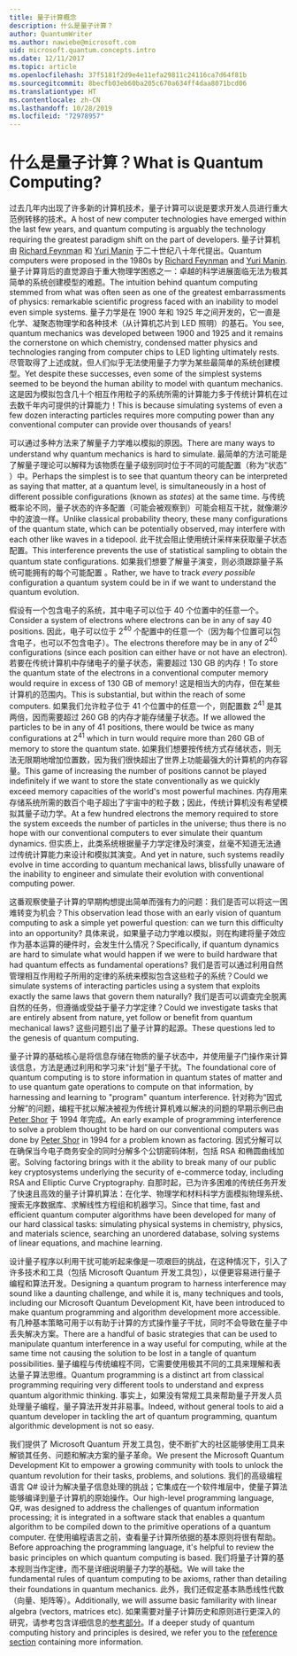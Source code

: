 ```yaml
---
title: 量子计算概念
description: 什么是量子计算？
author: QuantumWriter
ms.author: nawiebe@microsoft.com
uid: microsoft.quantum.concepts.intro
ms.date: 12/11/2017
ms.topic: article
ms.openlocfilehash: 37f5181f2d9e4e11efa29811c24116ca7d64f81b
ms.sourcegitcommit: 8becfb03eb60ba205c670a634ff4daa8071bcd06
ms.translationtype: HT
ms.contentlocale: zh-CN
ms.lasthandoff: 10/28/2019
ms.locfileid: "72978957"
---
```

# <a name="what-is-quantum-computing"></a><span data-ttu-id="fcab6-103">什么是量子计算？</span><span class="sxs-lookup"><span data-stu-id="fcab6-103">What is Quantum Computing?</span></span>

<span data-ttu-id="fcab6-104">过去几年内出现了许多新的计算机技术，量子计算可以说是要求开发人员进行重大范例转移的技术。</span><span class="sxs-lookup"><span data-stu-id="fcab6-104">A host of new computer technologies have emerged within the last few years, and quantum computing is arguably the technology requiring the greatest paradigm shift on the part of developers.</span></span>  <span data-ttu-id="fcab6-105">量子计算机由 [Richard Feynman](https://en.wikipedia.org/wiki/Richard_Feynman) 和 [Yuri Manin](https://en.wikipedia.org/wiki/Yuri_Manin) 于二十世纪八十年代提出。</span><span class="sxs-lookup"><span data-stu-id="fcab6-105">Quantum computers were proposed in the 1980s by [Richard Feynman](https://en.wikipedia.org/wiki/Richard_Feynman) and [Yuri Manin](https://en.wikipedia.org/wiki/Yuri_Manin).</span></span>  <span data-ttu-id="fcab6-106">量子计算背后的直觉源自于重大物理学困惑之一：卓越的科学进展面临无法为极其简单的系统创建模型的难题。</span><span class="sxs-lookup"><span data-stu-id="fcab6-106">The intuition behind quantum computing stemmed from what was often seen as one of the greatest embarrassments of physics: remarkable scientific progress faced with an inability to model even simple systems.</span></span> <span data-ttu-id="fcab6-107">量子力学是在 1900 年和 1925 年之间开发的，它一直是化学、凝聚态物理学和各种技术（从计算机芯片到 LED 照明）的基石。</span><span class="sxs-lookup"><span data-stu-id="fcab6-107">You see, quantum mechanics was developed between 1900 and 1925 and it remains the cornerstone on which chemistry, condensed matter physics and technologies ranging from computer chips to LED lighting ultimately rests.</span></span>  <span data-ttu-id="fcab6-108">尽管取得了上述成就，但人们似乎无法使用量子力学为某些最简单的系统创建模型。</span><span class="sxs-lookup"><span data-stu-id="fcab6-108">Yet despite these successes, even some of the simplest systems seemed to be beyond the human ability to model with quantum mechanics.</span></span>  <span data-ttu-id="fcab6-109">这是因为模拟包含几十个相互作用粒子的系统所需的计算能力多于传统计算机在过去数千年内可提供的计算能力！</span><span class="sxs-lookup"><span data-stu-id="fcab6-109">This is because simulating systems of even a few dozen interacting particles requires more computing power than any conventional computer can provide over thousands of years!</span></span>

<span data-ttu-id="fcab6-110">可以通过多种方法来了解量子力学难以模拟的原因。</span><span class="sxs-lookup"><span data-stu-id="fcab6-110">There are many ways to understand why quantum mechanics is hard to simulate.</span></span>  <span data-ttu-id="fcab6-111">最简单的方法可能是了解量子理论可以解释为该物质在量子级别同时位于不同的可能配置（称为“状态”  ）中。</span><span class="sxs-lookup"><span data-stu-id="fcab6-111">Perhaps the simplest is to see that quantum theory can be interpreted as saying that matter, at a quantum level, is simultaneously in a host of different possible configurations (known as *states*) at the same time.</span></span>  <span data-ttu-id="fcab6-112">与传统概率论不同，量子状态的许多配置（可能会被观察到）可能会相互干扰，就像潮汐中的波浪一样。</span><span class="sxs-lookup"><span data-stu-id="fcab6-112">Unlike classical probability theory, these many configurations of the quantum state, which can be potentially observed, may interfere with each other like waves in a tidepool.</span></span>  <span data-ttu-id="fcab6-113">此干扰会阻止使用统计采样来获取量子状态配置。</span><span class="sxs-lookup"><span data-stu-id="fcab6-113">This interference prevents the use of statistical sampling to obtain the quantum state configurations.</span></span>  <span data-ttu-id="fcab6-114">如果我们想要了解量子演变，则必须跟踪量子系统可能拥有的每个可能配置  。</span><span class="sxs-lookup"><span data-stu-id="fcab6-114">Rather, we have to track *every possible* configuration a quantum system could be in if we want to understand the quantum evolution.</span></span>  

<span data-ttu-id="fcab6-115">假设有一个包含电子的系统，其中电子可以位于 $40$ 个位置中的任意一个。</span><span class="sxs-lookup"><span data-stu-id="fcab6-115">Consider a system of electrons where electrons can be in any of say $40$ positions.</span></span>  <span data-ttu-id="fcab6-116">因此，电子可以位于 $2^{40}$ 个配置中的任意一个（因为每个位置可以包含电子，也可以不包含电子）。</span><span class="sxs-lookup"><span data-stu-id="fcab6-116">The electrons therefore may be in any of $2^{40}$ configurations (since each position can either have or not have an electron).</span></span> <span data-ttu-id="fcab6-117">若要在传统计算机中存储电子的量子状态，需要超过 $130$ GB 的内存！</span><span class="sxs-lookup"><span data-stu-id="fcab6-117">To store the quantum state of the electrons in a conventional computer memory would require in excess of $130$ GB of memory!</span></span>  <span data-ttu-id="fcab6-118">这是相当大的内存，但在某些计算机的范围内。</span><span class="sxs-lookup"><span data-stu-id="fcab6-118">This is substantial, but within the reach of some computers.</span></span>  <span data-ttu-id="fcab6-119">如果我们允许粒子位于 $41$ 个位置中的任意一个，则配置数 $2^{41}$ 是其两倍，因而需要超过 $260$ GB 的内存才能存储量子状态。</span><span class="sxs-lookup"><span data-stu-id="fcab6-119">If we allowed the particles to be in any of $41$ positions, there would be twice as many configurations at $2^{41}$ which in turn would require more than $260$ GB of memory to store the quantum state.</span></span> <span data-ttu-id="fcab6-120">如果我们想要按传统方式存储状态，则无法无限期地增加位置数，因为我们很快超出了世界上功能最强大的计算机的内存容量。</span><span class="sxs-lookup"><span data-stu-id="fcab6-120">This game of increasing the number of positions cannot be played indefinitely if we want to store the state conventionally as we quickly exceed memory capacities of the world's most powerful machines.</span></span>  <span data-ttu-id="fcab6-121">内存用来存储系统所需的数百个电子超出了宇宙中的粒子数；因此，传统计算机没有希望模拟其量子动力学。</span><span class="sxs-lookup"><span data-stu-id="fcab6-121">At a few hundred electrons the memory required to store the system exceeds the number of particles in the universe; thus there is no hope with our conventional computers to ever simulate their quantum dynamics.</span></span> <span data-ttu-id="fcab6-122">但实质上，此类系统根据量子力学定律及时演变，丝毫不知道无法通过传统计算能力来设计和模拟其演变。</span><span class="sxs-lookup"><span data-stu-id="fcab6-122">And yet in nature, such systems readily evolve in time according to quantum mechanical laws, blissfully unaware of the inability to engineer and simulate their evolution with conventional computing power.</span></span>

<span data-ttu-id="fcab6-123">这番观察使量子计算的早期构想提出简单而强有力的问题：我们是否可以将这一困难转变为机会？</span><span class="sxs-lookup"><span data-stu-id="fcab6-123">This observation lead those with an early vision of quantum computing to ask a simple yet powerful question: can we turn this difficulty into an opportunity?</span></span>  <span data-ttu-id="fcab6-124">具体来说，如果量子动力学难以模拟，则在构建将量子效应作为基本运算的硬件时，会发生什么情况？</span><span class="sxs-lookup"><span data-stu-id="fcab6-124">Specifically, if quantum dynamics are hard to simulate what would happen if we were to build hardware that had quantum effects as fundamental operations?</span></span>  <span data-ttu-id="fcab6-125">我们是否可以通过利用自然管理相互作用粒子所用的定律的系统来模拟包含这些粒子的系统？</span><span class="sxs-lookup"><span data-stu-id="fcab6-125">Could we simulate systems of interacting particles using a system that exploits exactly the same laws that govern them naturally?</span></span> <span data-ttu-id="fcab6-126">我们是否可以调查完全脱离自然的任务，但遵循或受益于量子力学定律？</span><span class="sxs-lookup"><span data-stu-id="fcab6-126">Could we investigate tasks that are entirely absent from nature, yet follow or benefit from quantum mechanical laws?</span></span>  <span data-ttu-id="fcab6-127">这些问题引出了量子计算的起源。</span><span class="sxs-lookup"><span data-stu-id="fcab6-127">These questions led to the genesis of quantum computing.</span></span>

<span data-ttu-id="fcab6-128">量子计算的基础核心是将信息存储在物质的量子状态中，并使用量子门操作来计算该信息，方法是通过利用和学习来“计划”量子干扰。</span><span class="sxs-lookup"><span data-stu-id="fcab6-128">The foundational core of quantum computing is to store information in quantum states of matter and to use quantum gate operations to compute on that information, by harnessing and learning to "program" quantum interference.</span></span>  <span data-ttu-id="fcab6-129">针对称为“因式分解”的问题，编程干扰以解决被视为传统计算机难以解决的问题的早期示例已由 [Peter Shor](https://en.wikipedia.org/wiki/Peter_Shor) 于 1994 年完成。</span><span class="sxs-lookup"><span data-stu-id="fcab6-129">An early example of programming interference to solve a problem thought to be hard on our conventional computers was done by [Peter Shor](https://en.wikipedia.org/wiki/Peter_Shor) in 1994 for a problem known as factoring.</span></span>  <span data-ttu-id="fcab6-130">因式分解可以在确保当今电子商务安全的同时分解多个公钥密码体制，包括 RSA 和椭圆曲线加密。</span><span class="sxs-lookup"><span data-stu-id="fcab6-130">Solving factoring brings with it the ability to break many of our public key cryptosystems underlying the security of e-commerce today, including RSA and Elliptic Curve Cryptography.</span></span>  <span data-ttu-id="fcab6-131">自那时起，已为许多困难的传统任务开发了快速且高效的量子计算机算法：在化学、物理学和材料科学方面模拟物理系统、搜索无序数据库、求解线性方程组和机器学习。</span><span class="sxs-lookup"><span data-stu-id="fcab6-131">Since that time, fast and efficient quantum computer algorithms have been developed for many of our hard classical tasks: simulating physical systems in chemistry, physics, and materials science, searching an unordered database, solving systems of linear equations, and machine learning.</span></span>

<span data-ttu-id="fcab6-132">设计量子程序以利用干扰可能听起来像是一项艰巨的挑战，在这种情况下，引入了许多技术和工具（包括 Microsoft Quantum 开发工具包），以便更容易进行量子编程和算法开发。</span><span class="sxs-lookup"><span data-stu-id="fcab6-132">Designing a quantum program to harness interference may sound like a daunting challenge, and while it is, many techniques and tools, including our Microsoft Quantum Development Kit, have been introduced to make quantum programming and algorithm development more accessible.</span></span> <span data-ttu-id="fcab6-133">有几种基本策略可用于以有助于计算的方式操作量子干扰，同时不会导致在量子中丢失解决方案。</span><span class="sxs-lookup"><span data-stu-id="fcab6-133">There are a handful of basic strategies that can be used to manipulate quantum interference in a way useful for computing, while at the same time not causing the solution to be lost in a tangle of quantum possibilities.</span></span> <span data-ttu-id="fcab6-134">量子编程与传统编程不同，它需要使用极其不同的工具来理解和表达量子算法思维。</span><span class="sxs-lookup"><span data-stu-id="fcab6-134">Quantum programming is a distinct art from classical programming requiring very different tools to understand and express quantum algorithmic thinking.</span></span> <span data-ttu-id="fcab6-135">事实上，如果没有常规工具来帮助量子开发人员处理量子编程，量子算法开发并非易事。</span><span class="sxs-lookup"><span data-stu-id="fcab6-135">Indeed, without general tools to aid a quantum developer in tackling the art of quantum programming, quantum algorithmic development is not so easy.</span></span>

<span data-ttu-id="fcab6-136">我们提供了 Microsoft Quantum 开发工具包，使不断扩大的社区能够使用工具来解锁其任务、问题和解决方案的量子革命。</span><span class="sxs-lookup"><span data-stu-id="fcab6-136">We present the Microsoft Quantum Development Kit to empower a growing community with tools to unlock the quantum revolution for their tasks, problems, and solutions.</span></span> <span data-ttu-id="fcab6-137">我们的高级编程语言 Q# 设计为解决量子信息处理的挑战；它集成在一个软件堆层中，使量子算法能够编译到量子计算机的原始操作。</span><span class="sxs-lookup"><span data-stu-id="fcab6-137">Our high-level programming language, Q#, was designed to address the challenges of quantum information processing; it is integrated in a software stack that enables a quantum algorithm to be compiled down to the primitive operations of a quantum computer.</span></span>  <span data-ttu-id="fcab6-138">在使用编程语言之前，查看量子计算所依据的基本原则将很有帮助。</span><span class="sxs-lookup"><span data-stu-id="fcab6-138">Before approaching the programming language, it's helpful to review the basic principles on which quantum computing is based.</span></span> <span data-ttu-id="fcab6-139">我们将量子计算的基本规则当作定律，而不是详细说明量子力学的基础。</span><span class="sxs-lookup"><span data-stu-id="fcab6-139">We will take the fundamental rules of quantum computing to be axioms, rather than detailing their foundations in quantum mechanics.</span></span> <span data-ttu-id="fcab6-140">此外，我们还假定基本熟悉线性代数（向量、矩阵等）。</span><span class="sxs-lookup"><span data-stu-id="fcab6-140">Additionally, we will assume basic familiarity with linear algebra (vectors, matrices etc).</span></span> <span data-ttu-id="fcab6-141">如果需要对量子计算历史和原则进行更深入的研究，请参考包含详细信息的[参考部分](xref:microsoft.quantum.more-information)。</span><span class="sxs-lookup"><span data-stu-id="fcab6-141">If a deeper study of quantum computing history and principles is desired, we refer you to the  [reference section](xref:microsoft.quantum.more-information) containing more information.</span></span>
